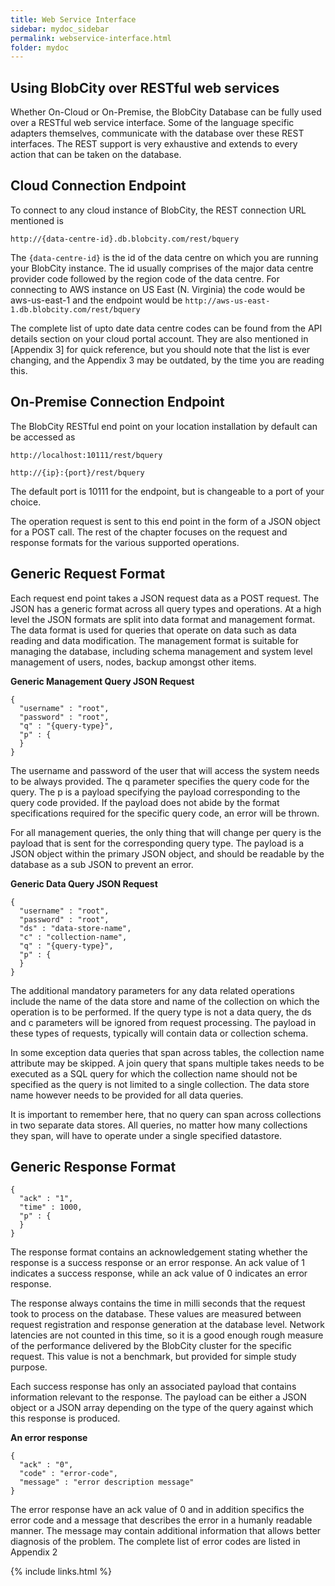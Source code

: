 ```yaml
---
title: Web Service Interface
sidebar: mydoc_sidebar
permalink: webservice-interface.html
folder: mydoc
---
```


## Using BlobCity over RESTful web services

Whether On-Cloud or On-Premise, the BlobCity Database can be fully used over a RESTful web service interface. Some of the language specific adapters themselves, communicate with the database over these REST interfaces. The REST support is very exhaustive and extends to every action that can be taken on the database.

## Cloud Connection Endpoint
To connect to any cloud instance of BlobCity, the REST connection URL mentioned is

```
http://{data-centre-id}.db.blobcity.com/rest/bquery
```

The `{data-centre-id}` is the id of the data centre on which you are running your BlobCity instance. The id usually comprises of the major data centre provider code
followed by the region code of the data centre. For connecting to AWS instance on US East (N. Virginia) the code would be aws-us-east-1 and the endpoint would be `http://aws-us-east-1.db.blobcity.com/rest/bquery`

The complete list of upto date data centre codes can be found from the API details section on your cloud portal account. They are also mentioned in [Appendix 3] for quick reference, but you should note that the list is ever changing, and the Appendix 3 may be outdated, by the time you are reading this.

## On-Premise Connection Endpoint
The BlobCity RESTful end point on your location installation by default can be accessed as

`http://localhost:10111/rest/bquery`

`http://{ip}:{port}/rest/bquery`

The default port is 10111 for the endpoint, but is changeable to a port of your choice.

The operation request is sent to this end point in the form of a JSON object for a POST call. The rest of the chapter focuses on the request and response formats for the various supported operations.

## Generic Request Format
Each request end point takes a JSON request data as a POST request. The JSON has a generic format across all query types and operations. At a high level the JSON formats are split into data format and management format. The data format is used for queries that operate on data such as data reading and data modification. The management format is suitable for managing the database, including schema management and system level management of users, nodes, backup amongst other items.

**Generic Management Query JSON Request**

```
{
  "username" : "root",
  "password" : "root",
  "q" : "{query-type}",
  "p" : {
  } 
}
```

The username and password of the user that will access the system needs to be always provided. The q parameter specifies the query code for the query. The p is a payload specifying the payload corresponding to the query code provided. If the payload does not abide by the format specifications required for the specific query code, an error will be thrown.

For all management queries, the only thing that will change per query is the payload that is sent for the corresponding query type. The payload is a JSON object within the primary JSON object, and should be readable by the database as a sub JSON to prevent an error.

**Generic Data Query JSON Request**

```
{
  "username" : "root",
  "password" : "root",
  "ds" : "data-store-name",
  "c" : "collection-name",
  "q" : "{query-type}",
  "p" : {
  } 
}
```

The additional mandatory parameters for any data related operations include the name of the data store and name of the collection on which the operation is to be performed. If the query type is not a data query, the ds and c parameters will be ignored from request processing. The payload in these types of requests, typically will contain data or collection schema.

In some exception data queries that span across tables, the collection name attribute may be skipped. A join query that spans multiple takes needs to be executed as a SQL query for which the collection name should not be specified as the query is not limited to a single collection. The data store name however needs to be provided for all data queries.

It is important to remember here, that no query can span across collections in two separate data stores. All queries, no matter how many collections they span, will have to operate under a single specified datastore.

## Generic Response Format

```
{
  "ack" : "1",
  "time" : 1000,
  "p" : {
  }
}
```

The response format contains an acknowledgement stating whether the response is a success response or an error response. An ack value of 1 indicates a success response, while an ack value of 0 indicates an error response.

The response always contains the time in milli seconds that the request took to process on the database. These values are measured between request registration and response generation at the database level. Network latencies are not counted in this time, so it is a good enough rough measure of the performance delivered by the BlobCity cluster for the specific request. This value is not a benchmark, but provided for simple study purpose.

Each success response has only an associated payload that contains information relevant to the response. The payload can be either a JSON object or a JSON array depending on the type of the query against which this response is produced.

**An error response**

```
{
  "ack" : "0",
  "code" : "error-code",
  "message" : "error description message"
}
```

The error response have an ack value of 0 and in addition specifics the error code and a message that describes the error in a humanly readable manner. The message may contain additional information that allows better diagnosis of the problem. The complete list of error codes are listed in Appendix 2

{% include links.html %}
